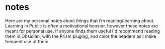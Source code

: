 # notes
Here are my personal notes about things that i'm reading/learning about.
Learning in Public is often a motivational booster, however these notes are meant for personal use. If anyone finds them useful I'd recommend reading them in Obsidian, with the Prism pluging, and color the headers as I make frequent use of them.
